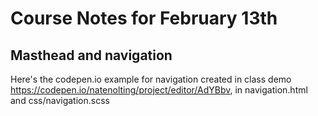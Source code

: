 # Course Notes for February 13th

## Masthead and navigation

Here's the codepen.io example for navigation created in class demo https://codepen.io/natenolting/project/editor/AdYBbv, in navigation.html and css/navigation.scss
